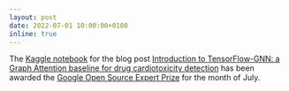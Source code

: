```yaml
---
layout: post
date: 2022-07-01 10:00:00+0100
inline: true
---
```


The [Kaggle notebook](https://www.kaggle.com/code/fidels/introduction-to-tf-gnn/) for the blog post [Introduction to TensorFlow-GNN: a Graph Attention baseline for drug cardiotoxicity detection](https://fidel-schaposnik.github.io/blog/2022/tfgnn-intro/) has been awarded the [Google Open Source Expert Prize](https://www.kaggle.com/google-oss-expert-prize) for the month of July.
